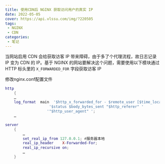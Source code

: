 ```yaml
---
title: 使用CDN后 NGINX 获取访问用户的真实 IP
date: 2022-05-05
cover: https://api.vlssu.com/img/?220505
tags:
 - NGINX
 - CDN
categories: 
 - 笔记
---
```


当网站启用 CDN 会给获取访客 IP 带来障碍，由于多了个代理流程，故日志记录 IP 变为 CDN 的 IP。基于 NGINX 的网站要解决这个问题，需要使用以下模块通过 HTTP 标头里的 `X_FORWARDED_FOR` 字段获取访客 IP

修改nginx.conf配置文件

```lua {4,5,6}
http
    {
    …
    log_format  main  '$http_x_forwarded_for - $remote_user [$time_local] "$request" ' 
                    '$status $body_bytes_sent "$http_referer" ' 
                   '"$http_user_agent" ';
    …        
```

```lua {4,5,6}
server
    {
        …
        set_real_ip_from 127.0.0.1; #服务器本地
        real_ip_header    X-Forwarded-For;
        real_ip_recursive on;
        …
    }
```

<!--
https://cloud.tencent.com/developer/article/1050223
-->